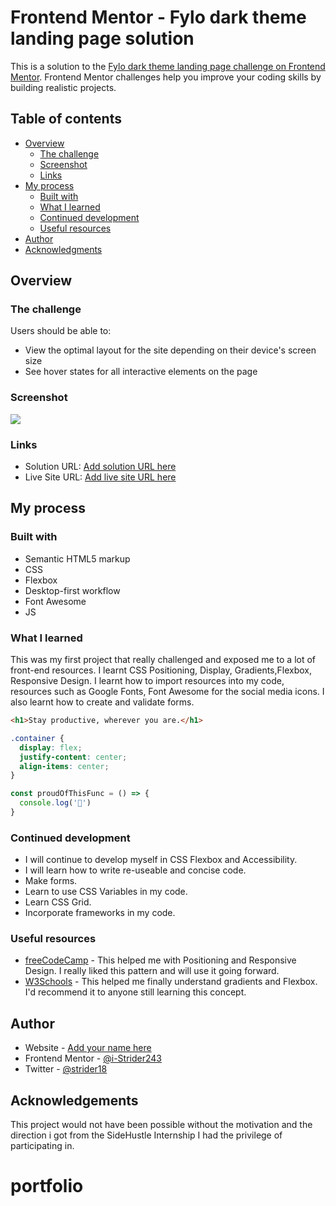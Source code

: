 # Frontend Mentor - Fylo dark theme landing page solution

This is a solution to the [Fylo dark theme landing page challenge on Frontend Mentor](https://www.frontendmentor.io/challenges/fylo-dark-theme-landing-page-5ca5f2d21e82137ec91a50fd). Frontend Mentor challenges help you improve your coding skills by building realistic projects. 

## Table of contents

- [Overview](#overview)
  - [The challenge](#the-challenge)
  - [Screenshot](#screenshot)
  - [Links](#links)
- [My process](#my-process)
  - [Built with](#built-with)
  - [What I learned](#what-i-learned)
  - [Continued development](#continued-development)
  - [Useful resources](#useful-resources)
- [Author](#author)
- [Acknowledgments](#acknowledgments)

## Overview

### The challenge

Users should be able to:

- View the optimal layout for the site depending on their device's screen size
- See hover states for all interactive elements on the page

### Screenshot

![](./screenshot.jpg)

### Links

- Solution URL: [Add solution URL here](https://your-solution-url.com)
- Live Site URL: [Add live site URL here](https://your-live-site-url.com)

## My process

### Built with

- Semantic HTML5 markup
- CSS
- Flexbox
- Desktop-first workflow
- Font Awesome
- JS

### What I learned

This was my first project that really challenged and exposed me to a lot of front-end resources.
I learnt CSS Positioning, Display, Gradients,Flexbox, Responsive Design. I learnt how to import resources into my code, resources such as Google Fonts, Font Awesome for the social media icons.
I also learnt how to create and validate forms.

```html
<h1>Stay productive, wherever you are.</h1>
```
```css
.container {
  display: flex;
  justify-content: center;
  align-items: center;
}
```
```js
const proudOfThisFunc = () => {
  console.log('🎉')
}
```

### Continued development

- I will continue to develop myself in CSS Flexbox and Accessibility.
- I will learn how to write re-useable and concise code.
- Make forms.
- Learn to use CSS Variables in my code.
- Learn CSS Grid.
- Incorporate frameworks in my code.

### Useful resources

- [freeCodeCamp](https://www.freecodecamp.org/) - This helped me with Positioning and Responsive Design. I really liked this pattern and will use it going forward.
- [W3Schools](https://https://www.w3schools.com/) - This helped me finally understand gradients and Flexbox. I'd recommend it to anyone still learning this concept.

## Author

- Website - [Add your name here](https://www.your-site.com)
- Frontend Mentor - [@i-Strider243](https://www.frontendmentor.io/profile/i-Strider243)
- Twitter - [@strider18](https://www.twitter.com/strider18)

## Acknowledgements

This project would not have been possible without the motivation and the direction i got from the SideHustle Internship I had the privilege of participating in.
# portfolio
